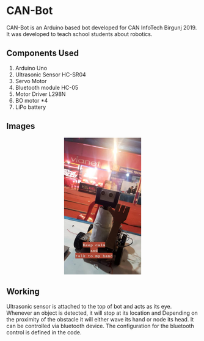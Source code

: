 # CAN-Bot

CAN-Bot is an Arduino based bot developed for CAN InfoTech Birgunj 2019. It was developed to teach school students about robotics.

## Components Used

1. Arduino Uno
1. Ultrasonic Sensor HC-SR04
1. Servo Motor
1. Bluetooth module HC-05
1. Motor Driver L298N
1. BO motor *4
1. LiPo battery

## Images

<div align="center">
   <img src="./images/bot.jpg" width="40%" height="40%" />
</div>

## Working

Ultrasonic sensor is attached to the top of bot and acts as its eye. Whenever an object is detected, it will stop at its location and Depending on the proximity of the obstacle it will either wave its hand or node its head. It can be controlled via bluetooth device. The configuration for the bluetooth control is defined in the code.